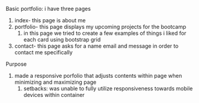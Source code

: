Basic portfolio: i have three pages
1) index- this page is about me 
2) portfolio- this page displays my upcoming projects for the bootcamp
   1) in this page we tried to create a few examples of things i liked for each card using bootstrap grid
3) contact- this page asks for a name email and message in order to contact me specifically

Purpose
1) made a responsive porfolio that adjusts contents within page when minimizing and maximizing page
   1) setbacks: was unable to fully utilize responsiveness towards mobile devices within container
